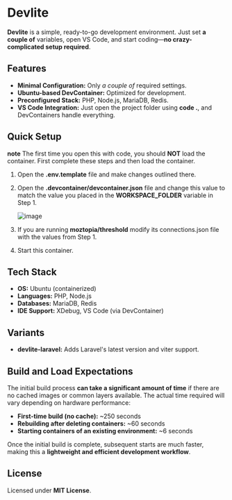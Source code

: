 # Devlite

**Devlite** is a simple, ready-to-go development environment. Just set **a couple of** variables, open VS Code, and start coding—**no crazy-complicated setup required**.

## Features
- **Minimal Configuration:** Only *a couple of* required settings.
- **Ubuntu-based DevContainer:** Optimized for development.
- **Preconfigured Stack:** PHP, Node.js, MariaDB, Redis.
- **VS Code Integration:** Just open the project folder using **code .**, and DevContainers handle everything.

## Quick Setup

**note** The first time you open this with code, you should **NOT** load the container. First complete these steps and then load the container.

1. Open the **.env.template** file and make changes outlined there.
2. Open the **.devcontainer/devcontainer.json** file and change this value to match the value you placed in the **WORKSPACE_FOLDER** variable in Step 1.
   
   ![image](https://github.com/user-attachments/assets/f5209622-8b89-4274-9bd9-fb6b8de24eac)

3. If you are running **moztopia/threshold** modify its connections.json file with the values from Step 1.
4. Start this container.

## Tech Stack
- **OS:** Ubuntu (containerized)
- **Languages:** PHP, Node.js
- **Databases:** MariaDB, Redis
- **IDE Support:** XDebug, VS Code (via DevContainer)

## Variants
- **devlite-laravel:** Adds Laravel's latest version and viter support.

## Build and Load Expectations
The initial build process **can take a significant amount of time** if there are no cached images or common layers available. The actual time required will vary depending on hardware performance:
- **First-time build (no cache):** ~250 seconds
- **Rebuilding after deleting containers:** ~60 seconds
- **Starting containers of an existing environment:** ~6 seconds

Once the initial build is complete, subsequent starts are much faster, making this a **lightweight and efficient development workflow**.

## License
Licensed under **MIT License**.
